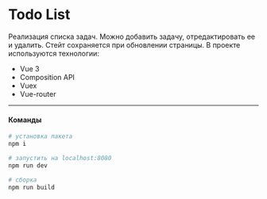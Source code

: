 # Todo List

Реализация списка задач. Можно добавить задачу, отредактировать ее и удалить.
Стейт сохраняется при обновлении страницы. В проекте используются технологии:


* Vue 3
* Composition API
* Vuex
* Vue-router
---


#### Команды
```bash
# установка пакета
npm i

# запустить на localhost:8080
npm run dev

# сборка
npm run build
```